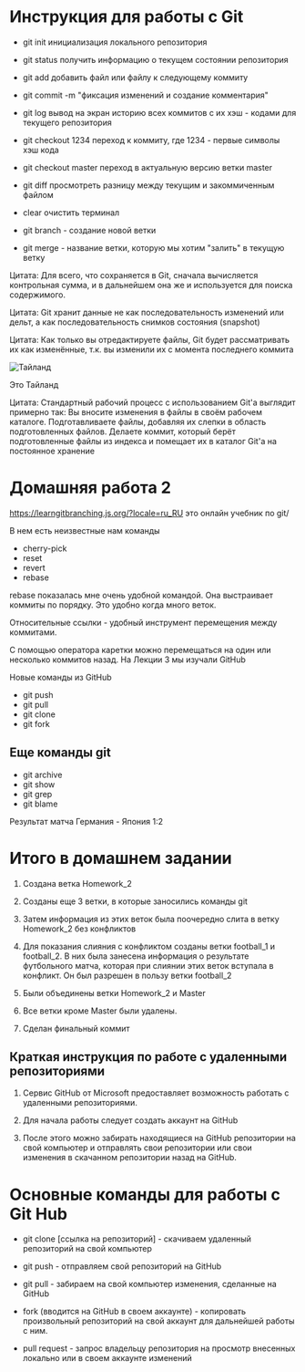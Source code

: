 # Инструкция для работы с Git

* git init инициализация локального репозитория
* git status получить информацию о текущем состоянии репозитория
* git  add добавить файл или файлу к следующему коммиту
* git commit -m "фиксация изменений и создание комментария"
* git log вывод на экран историю всех коммитов с их хэш - кодами для текущего репозитория
* git checkout 1234 переход к коммиту, где 1234 - первые символы хэш кода
* git checkout master переход в актуальную версию ветки master
* git diff просмотреть разницу между текущим и закоммиченным файлом

* clear очистить терминал

* git branch - создание новой ветки

* git merge - название ветки, которую мы хотим "залить" в текущую ветку

Цитата: Для всего, что сохраняется в Git, сначала вычисляется контрольная сумма, и в дальнейшем она же и используется для поиска содержимого.

Цитата: Git хранит данные не как последовательность изменений или дельт, а как последовательность снимков состояния (snapshot)

Цитата: Как только вы отредактируете файлы, Git будет рассматривать их как изменённые, т.к. вы изменили их с момента последнего коммита

![Тайланд](Thailand_KoLan.jpg)

Это Тайланд

Цитата: Стандартный рабочий процесс с использованием Git'а выглядит примерно так:
Вы вносите изменения в файлы в своём рабочем каталоге.
Подготавливаете файлы, добавляя их слепки в область подготовленных файлов.
Делаете коммит, который берёт подготовленные файлы из индекса и помещает их в каталог Git'а на постоянное хранение

# Домашняя работа 2

https://learngitbranching.js.org/?locale=ru_RU это онлайн учебник по git/

В нем есть неизвестные нам команды

+ cherry-pick
+ reset
+ revert
+ rebase

rebase показалась мне очень удобной командой. Она выстраивает коммиты по порядку. Это удобно когда много веток.


Относительные ссылки - удобный инструмент перемещения между коммитами.

С помощью оператора каретки можно перемещаться на один или несколько коммитов назад.
На Лекции 3 мы изучали GitHub

Новые команды из GitHub

+ git push
+ git pull
+ git clone
+ git fork

## Еще команды git

+ git archive
+ git show
+ git grep
+ git blame

Результат матча Германия - Япония 1:2

# Итого в домашнем задании

1. Создана ветка Homework_2
2. Созданы еще 3 ветки, в которые заносились команды git
3. Затем информация из этих веток была поочередно слита в ветку Homework_2 без конфликтов
4. Для показания слияния с конфликтом созданы ветки football_1  и football_2. В них была занесена информация о результате футбольного матча, которая при слиянии этих веток вступала в конфликт. Он был разрешен в пользу ветки football_2

5. Были объединены ветки Homework_2 и Master

6. Все ветки кроме Master были удалены.

7. Сделан финальный коммит

## Краткая инструкция по работе с удаленными репозиториями

1. Сервис GitHub от Microsoft предоставляет возможность работать с удаленными репозиториями.

2. Для начала работы следует создать аккаунт на GitHub

3. После этого можно забирать находящиеся на GitHub репозитории на свой компьютер и отправлять свои репозитории или свои изменения в скачанном репозитории назад на GitHub.

# Основные команды для работы с Git Hub

- git clone [ссылка на репозиторий] - скачиваем удаленный репозиторий на свой компьютер

- git push - отправляем свой репозиторий на GitHub

- git pull - забираем на свой компьютер изменения, сделанные на GitHub

- fork (вводится на GitHub в своем аккаунте) - копировать произвольный репозиторий на свой аккаунт для дальнейшей работы с ним.

- pull request - запрос владельцу репозитория на просмотр внесенных локально или в своем аккаунте изменений